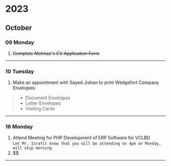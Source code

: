 <link rel="stylesheet" href="CSS/todolist.css">
<link rel="preconnect" href="https://fonts.googleapis.com">
<link rel="preconnect" href="https://fonts.gstatic.com" crossorigin>
<link href="https://fonts.googleapis.com/css2?family=JetBrains+Mono:ital,wght@0,100;0,200;0,300;0,400;0,500;0,600;0,700;0,800;1,100;1,200;1,300;1,400;1,500;1,600;1,700;1,800&display=swap" rel="stylesheet">


#	2023

##	October

###	09	Monday
1.	~~Complete Mehnaz's CV Application Form~~
---

###	10	Tuesday
1.	Make an appointment with Sayed Jishan to print Wedgefort Company Envelopes:
>	-	Document Envelopes
>	-	Letter Envelopes
>	-	Visiting Cards
---

###	16	Monday
1. Attend Meeting for PHP Development of ERP Software for VCLBD <br>
	`Let Mr. Israfil know that you will be attending on 4pm on Monday, will skip morning`
2.	$$
---